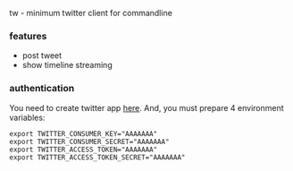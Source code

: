 tw - minimum twitter client for commandline

### features

* post tweet
* show timeline streaming

### authentication

You need to create twitter app [here](https://apps.twitter.com).
And, you must prepare 4 environment variables:

```
export TWITTER_CONSUMER_KEY="AAAAAAA"
export TWITTER_CONSUMER_SECRET="AAAAAAA"
export TWITTER_ACCESS_TOKEN="AAAAAAA"
export TWITTER_ACCESS_TOKEN_SECRET="AAAAAAA"
```
